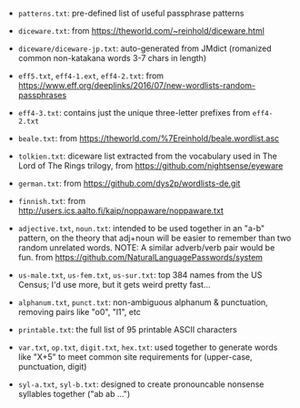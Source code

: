 * `patterns.txt`: pre-defined list of useful passphrase patterns

* `diceware.txt`: from https://theworld.com/~reinhold/diceware.html

* `diceware/diceware-jp.txt`: auto-generated from JMdict (romanized
  common non-katakana words 3-7 chars in length)

* `eff5.txt`, `eff4-1.ext`, `eff4-2.txt`: from
  https://www.eff.org/deeplinks/2016/07/new-wordlists-random-passphrases

* `eff4-3.txt`: contains just the unique three-letter prefixes from
  `eff4-2.txt`

* `beale.txt`: from https://theworld.com/%7Ereinhold/beale.wordlist.asc

* `tolkien.txt`: diceware list extracted from the vocabulary used in The
  Lord of The Rings trilogy, from https://github.com/nightsense/eyeware

* `german.txt`: from https://github.com/dys2p/wordlists-de.git

* `finnish.txt`: from http://users.ics.aalto.fi/kaip/noppaware/noppaware.txt

* `adjective.txt`, `noun.txt`: intended to be used together in an "a-b"
  pattern, on the theory that adj+noun will be easier to remember than
  two random unrelated words. NOTE: A similar adverb/verb pair would be
  fun. from https://github.com/NaturalLanguagePasswords/system

* `us-male.txt`, `us-fem.txt`, `us-sur.txt`: top 384 names from the US
  Census; I'd use more, but it gets weird pretty fast...

* `alphanum.txt`, `punct.txt`: non-ambiguous alphanum & punctuation,
  removing pairs like "o0", "l1", etc

* `printable.txt`: the full list of 95 printable ASCII characters

* `var.txt`, `op.txt`, `digit.txt`, `hex.txt`: used together to
  generate words like "X+5" to meet common site requirements for
  (upper-case, punctuation, digit)

* `syl-a.txt`, `syl-b.txt`: designed to create pronouncable nonsense
  syllables together ("ab ab ...")
